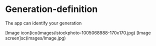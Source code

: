 # Generation-definition
The app can identify your generation

[Image icon]ico(images/istockphoto-1005068988-170x170.jpg)
[Image screen]sc(images/Image.jpg)
